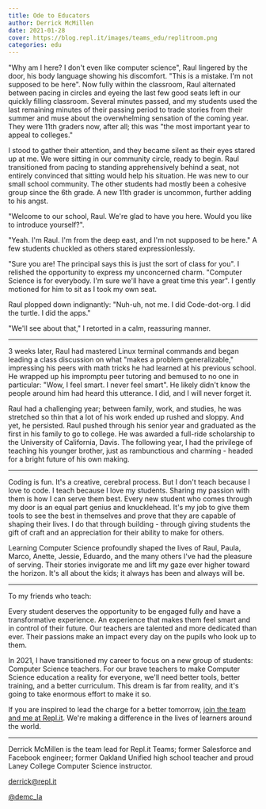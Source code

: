 ```yaml
---
title: Ode to Educators
author: Derrick McMillen
date: 2021-01-28
cover: https://blog.repl.it/images/teams_edu/replitroom.png
categories: edu
---
```


"Why am I here? I don't even like computer science", Raul lingered by the door, his body language showing his discomfort. "This is a mistake. I'm not supposed to be here". Now fully within the classroom, Raul alternated between pacing in circles and eyeing the last few good seats left in our quickly filling classroom. Several minutes passed, and my students used the last remaining minutes of their passing period to trade stories from their summer and muse about the overwhelming sensation of the coming year. They were 11th graders now, after all; this was "the most important year to appeal to colleges." 

I stood to gather their attention, and they became silent as their eyes stared up at me. We were sitting in our community circle, ready to begin. Raul transitioned from pacing to standing apprehensively behind a seat, not entirely convinced that sitting would help his situation. He was new to our small school community. The other students had mostly been a cohesive group since the 6th grade. A new 11th grader is uncommon, further adding to his angst. 

"Welcome to our school, Raul. We're glad to have you here. Would you like to introduce yourself?".

"Yeah. I'm Raul. I'm from the deep east, and I'm not supposed to be here." A few students chuckled as others stared expressionlessly. 

"Sure you are! The principal says this is just the sort of class for you". I relished the opportunity to express my unconcerned charm. "Computer Science is for everybody. I'm sure we'll have a great time this year". I gently motioned for him to sit as I took my own seat. 

Raul plopped down indignantly: "Nuh-uh, not me. I did Code-dot-org. I did the turtle. I did the apps." 

"We'll see about that," I retorted in a calm, reassuring manner.


***

3 weeks later, Raul had mastered Linux terminal commands and began leading a class discussion on what "makes a problem generalizable," impressing his peers with math tricks he had learned at his previous school. He wrapped up his impromptu peer tutoring and bemused to no one in particular: "Wow, I feel smart. I never feel smart". He likely didn't know the people around him had heard this utterance. I did, and I will never forget it. 

Raul had a challenging year; between family, work, and studies, he was stretched so thin that a lot of his work ended up rushed and sloppy. And yet, he persisted. Raul pushed through his senior year and graduated as the first in his family to go to college. He was awarded a full-ride scholarship to the University of California, Davis. The following year, I had the privilege of teaching his younger brother, just as rambunctious and charming - headed for a bright future of his own making. 


***

Coding is fun. It's a creative, cerebral process. But I don't teach because I love to code. I teach because I love my students. Sharing my passion with them is how I can serve them best. Every new student who comes through my door is an equal part genius and knucklehead. It's my job to give them tools to see the best in themselves and prove that they are capable of shaping their lives. I do that through building - through giving students the gift of craft and an appreciation for their ability to make for others.  

Learning Computer Science profoundly shaped the lives of Raul, Paula, Marco, Anette, Jessie, Eduardo, and the many others I've had the pleasure of serving. Their stories invigorate me and lift my gaze ever higher toward the horizon. It's all about the kids; it always has been and always will be. 

***

To my friends who teach:

Every student deserves the opportunity to be engaged fully and have a transformative experience. An experience that makes them feel smart and in control of their future. Our teachers are talented and more dedicated than ever. Their passions make an impact every day on the pupils who look up to them.  

In 2021, I have transitioned my career to focus on a new group of students: Computer Science teachers. For our brave teachers to make Computer Science education a reality for everyone, we'll need better tools, better training, and a better curriculum. This dream is far from reality, and it's going to take enormous effort to make it so. 

If you are inspired to lead the charge for a better tomorrow, <a href="https://repl.it/site/careers" target="_blank">join the team and me at Repl.it</a>. We're making a difference in the lives of learners around the world. 

***

Derrick McMillen is the team lead for Repl.it Teams; former Salesforce and Facebook engineer; former Oakland Unified high school teacher and proud Laney College Computer Science instructor.

<a href="mailto:derrick@repl.it" target="_blank">derrick@repl.it</a>

<a href="https://twitter.com/demc_la" target="_blank">@demc_la</a>


